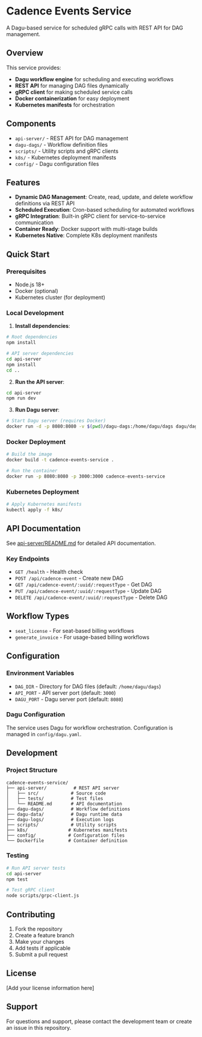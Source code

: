 # Cadence Events Service

A Dagu-based service for scheduled gRPC calls with REST API for DAG management.

## Overview

This service provides:
- **Dagu workflow engine** for scheduling and executing workflows
- **REST API** for managing DAG files dynamically
- **gRPC client** for making scheduled service calls
- **Docker containerization** for easy deployment
- **Kubernetes manifests** for orchestration

## Components

- `api-server/` - REST API for DAG management
- `dagu-dags/` - Workflow definition files
- `scripts/` - Utility scripts and gRPC clients
- `k8s/` - Kubernetes deployment manifests
- `config/` - Dagu configuration files

## Features

- **Dynamic DAG Management**: Create, read, update, and delete workflow definitions via REST API
- **Scheduled Execution**: Cron-based scheduling for automated workflows
- **gRPC Integration**: Built-in gRPC client for service-to-service communication
- **Container Ready**: Docker support with multi-stage builds
- **Kubernetes Native**: Complete K8s deployment manifests

## Quick Start

### Prerequisites
- Node.js 18+
- Docker (optional)
- Kubernetes cluster (for deployment)

### Local Development

1. **Install dependencies**:
```bash
# Root dependencies
npm install

# API server dependencies
cd api-server
npm install
cd ..
```

2. **Run the API server**:
```bash
cd api-server
npm run dev
```

3. **Run Dagu server**:
```bash
# Start Dagu server (requires Docker)
docker run -d -p 8080:8080 -v $(pwd)/dagu-dags:/home/dagu/dags dagu/dagu:latest
```

### Docker Deployment

```bash
# Build the image
docker build -t cadence-events-service .

# Run the container
docker run -p 8080:8080 -p 3000:3000 cadence-events-service
```

### Kubernetes Deployment

```bash
# Apply Kubernetes manifests
kubectl apply -f k8s/
```

## API Documentation

See [api-server/README.md](api-server/README.md) for detailed API documentation.

### Key Endpoints

- `GET /health` - Health check
- `POST /api/cadence-event` - Create new DAG
- `GET /api/cadence-event/:uuid/:requestType` - Get DAG
- `PUT /api/cadence-event/:uuid/:requestType` - Update DAG
- `DELETE /api/cadence-event/:uuid/:requestType` - Delete DAG

## Workflow Types

- `seat_license` - For seat-based billing workflows
- `generate_invoice` - For usage-based billing workflows

## Configuration

### Environment Variables

- `DAG_DIR` - Directory for DAG files (default: `/home/dagu/dags`)
- `API_PORT` - API server port (default: `3000`)
- `DAGU_PORT` - Dagu server port (default: `8080`)

### Dagu Configuration

The service uses Dagu for workflow orchestration. Configuration is managed in `config/dagu.yaml`.

## Development

### Project Structure

```
cadence-events-service/
├── api-server/          # REST API server
│   ├── src/            # Source code
│   ├── tests/          # Test files
│   └── README.md       # API documentation
├── dagu-dags/          # Workflow definitions
├── dagu-data/          # Dagu runtime data
├── dagu-logs/          # Execution logs
├── scripts/            # Utility scripts
├── k8s/               # Kubernetes manifests
├── config/            # Configuration files
└── Dockerfile         # Container definition
```

### Testing

```bash
# Run API server tests
cd api-server
npm test

# Test gRPC client
node scripts/grpc-client.js
```

## Contributing

1. Fork the repository
2. Create a feature branch
3. Make your changes
4. Add tests if applicable
5. Submit a pull request

## License

[Add your license information here]

## Support

For questions and support, please contact the development team or create an issue in this repository.
